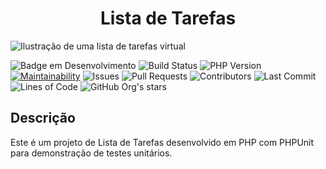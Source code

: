 <h1 align="center"> Lista de Tarefas </h1>

![Ilustração de uma lista de tarefas virtual](https://github.com/user-attachments/assets/a0bbd332-e737-4972-826e-3501a945325d)

![Badge em Desenvolvimento](http://img.shields.io/static/v1?label=status&message=em%20desenvolvimento&color=GREEN&style=flat)
![Build Status](https://img.shields.io/github/actions/workflow/status/deborahcarrijo/GC-Trabalho-2/main.yaml?style=flat)
![PHP Version](https://img.shields.io/badge/php-%3E%3D%207.4-8892BF.svg?style=flat)
[![Maintainability](https://api.codeclimate.com/v1/badges/deb9e9634be2791707ce/maintainability)](https://codeclimate.com/github/deborahcarrijo/GC-Trabalho-2/maintainability)
![Issues](https://img.shields.io/github/issues/deborahcarrijo/GC-Trabalho-2?style=flat)
![Pull Requests](https://img.shields.io/github/issues-pr/deborahcarrijo/GC-Trabalho-2?style=flat)
![Contributors](https://img.shields.io/github/contributors/deborahcarrijo/GC-Trabalho-2?style=flat)
![Last Commit](https://img.shields.io/github/last-commit/deborahcarrijo/GC-Trabalho-2?style=flat)
![Lines of Code](https://img.shields.io/endpoint?url=https://raw.githubusercontent.com/deborahcarrijo/GC-Trabalho-2/PHPUnit/lines_of_code.json?style=flat)
![GitHub Org's stars](https://img.shields.io/github/stars/deborahcarrijo?style=flat)


## Descrição

Este é um projeto de Lista de Tarefas desenvolvido em PHP com PHPUnit para demonstração de testes unitários.

